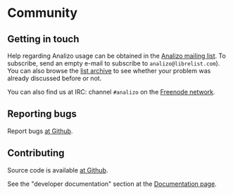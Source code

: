# Community

## Getting in touch

Help regarding Analizo usage can be obtained in the [Analizo mailing
list](http://librelist.com/browser/analizo/). To subscribe, send an empty
e-mail to subscribe to `analizo@librelist.com`). You can also browse the [list
archive](http://librelist.com/browser/analizo/) to see whether
your problem was already discussed before or not.

You can also find us at IRC: channel `#analizo` on the [Freenode
network](http://freenode.net/).

## Reporting bugs

Report bugs [at Github](http://github.com/analizo/analizo/issues).

## Contributing

Source code is available [at Github](http://github.com/analizo/analizo).

See the "developer documentation" section at the [Documentation
page](documentation.html).
